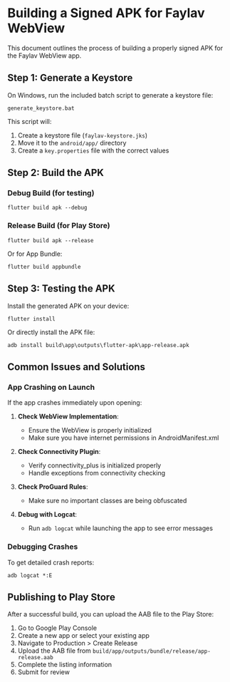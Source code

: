 # Building a Signed APK for Faylav WebView

This document outlines the process of building a properly signed APK for the Faylav WebView app.

## Step 1: Generate a Keystore

On Windows, run the included batch script to generate a keystore file:

```
generate_keystore.bat
```

This script will:
1. Create a keystore file (`faylav-keystore.jks`)
2. Move it to the `android/app/` directory
3. Create a `key.properties` file with the correct values

## Step 2: Build the APK

### Debug Build (for testing)

```
flutter build apk --debug
```

### Release Build (for Play Store)

```
flutter build apk --release
```

Or for App Bundle:

```
flutter build appbundle
```

## Step 3: Testing the APK

Install the generated APK on your device:

```
flutter install
```

Or directly install the APK file:

```
adb install build\app\outputs\flutter-apk\app-release.apk
```

## Common Issues and Solutions

### App Crashing on Launch

If the app crashes immediately upon opening:

1. **Check WebView Implementation**: 
   - Ensure the WebView is properly initialized
   - Make sure you have internet permissions in AndroidManifest.xml
   
2. **Check Connectivity Plugin**:
   - Verify connectivity_plus is initialized properly
   - Handle exceptions from connectivity checking

3. **Check ProGuard Rules**:
   - Make sure no important classes are being obfuscated

4. **Debug with Logcat**:
   - Run `adb logcat` while launching the app to see error messages

### Debugging Crashes

To get detailed crash reports:

```
adb logcat *:E
```

## Publishing to Play Store

After a successful build, you can upload the AAB file to the Play Store:

1. Go to Google Play Console
2. Create a new app or select your existing app
3. Navigate to Production > Create Release
4. Upload the AAB file from `build/app/outputs/bundle/release/app-release.aab`
5. Complete the listing information
6. Submit for review 